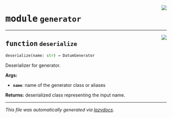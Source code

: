 <!-- markdownlint-disable -->

<a href="../../datum/generator/__init__.py#L0"><img align="right" style="float:right;" src="https://img.shields.io/badge/-source-cccccc?style=flat-square"></a>

# <kbd>module</kbd> `generator`





---

<a href="../../datum/generator/__init__.py#L27"><img align="right" style="float:right;" src="https://img.shields.io/badge/-source-cccccc?style=flat-square"></a>

## <kbd>function</kbd> `deserialize`

```python
deserialize(name: str) → DatumGenerator
```

Deserializer for generator. 



**Args:**
 
 - <b>`name`</b>:  name of the generator class or aliases 



**Returns:**
 deserialized class representing the input name. 




---

_This file was automatically generated via [lazydocs](https://github.com/ml-tooling/lazydocs)._

